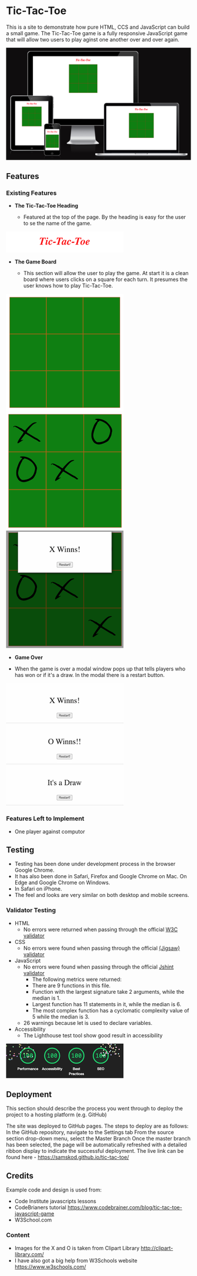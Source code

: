 # Tic-Tac-Toe

This is a site to demonstrate how pure HTML, CCS and JavaScript can build a small game. The Tic-Tac-Toe game is a fully responsive JavaScript game that will allow two users to play aginst one another over and over again. 

![Responsive Mockup](assets/images/tictactoescreen.png)

## Features 

### Existing Features

- __The Tic-Tac-Toe Heading__

  - Featured at the top of the page. By the heading is easy for the user to se the name of the game.

![Header](assets/images/header.png)

- __The Game Board__

  - This section will allow the user to play the game. At start it is a clean board where users clicks on a square for each turn. It presumes the user knows how to play Tic-Tac-Toe. 
  
![Game](assets/images/board.png)
![Game1](assets/images/board_1.png)
![Game2](assets/images/board_2.png)

- __Game Over__

- When the game is over a modal window pops up that tells players who has won or if it's a draw. In the modal there is a restart button.

![X](assets/images/xwin.png)
![O](assets/images/owin.png)
![Draw](assets/images/draw.png)

### Features Left to Implement

- One player against computor

## Testing 

- Testing has been done under development process in the browser Google Chrome. 
- It has also been done in Safari, Firefox and Google Chrome on Mac. On Edge and Google Chrome on Windows.
- In Safari on iPhone.
- The feel and looks are very similar on both desktop and mobile screens.

### Validator Testing 

- HTML
    - No errors were returned when passing through the official [W3C validator](https://validator.w3.org/nu/?doc=https%3A%2F%2Fcode-institute-org.github.io%2Flove-maths%2F)
- CSS
    - No errors were found when passing through the official [(Jigsaw) validator](https://jigsaw.w3.org/css-validator/validator?uri=https%3A%2F%2Fsamskod.github.io%2Ftic-tac-toe%2F&profile=css3svg&usermedium=all&warning=1&vextwarning=&lang=en)
- JavaScript
    - No errors were found when passing through the official [Jshint validator](https://jshint.com/)
      - The following metrics were returned: 
      - There are 9 functions in this file.
      - Function with the largest signature take 2 arguments, while the median is 1.
      - Largest function has 11 statements in it, while the median is 6.
      - The most complex function has a cyclomatic complexity value of 5 while the median is 3.
    - 26 warnings because let is used to declare variables.
- Accessibility
    - The Lighthouse test tool show good result in accessibility

![Accessibility](assets/images/lighthouse.png)

## Deployment

This section should describe the process you went through to deploy the project to a hosting platform (e.g. GitHub) 

The site was deployed to GitHub pages. The steps to deploy are as follows: In the GitHub repository, navigate to the Settings tab From the source section drop-down menu, select the Master Branch Once the master branch has been selected, the page will be automatically refreshed with a detailed ribbon display to indicate the successful deployment.
The live link can be found here - https://samskod.github.io/tic-tac-toe/


## Credits 

Example code and design is used from:

- Code Institute javascripts lessons
- CodeBrianers tutorial https://www.codebrainer.com/blog/tic-tac-toe-javascript-game
- W3School.com

### Content 

- Images for the X and O is taken from Clipart Library http://clipart-library.com/
- I have also got a big help from W3Schools website https://www.w3schools.com/
